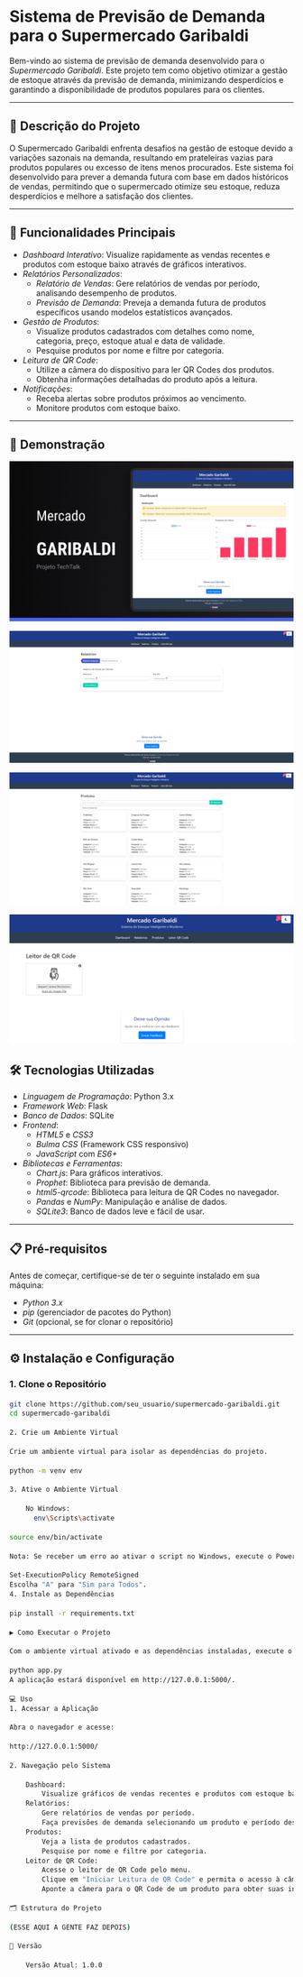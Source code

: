 # Sistema de Previsão de Demanda para o Supermercado Garibaldi

Bem-vindo ao sistema de previsão de demanda desenvolvido para o _Supermercado Garibaldi_. Este projeto tem como objetivo otimizar a gestão de estoque através da previsão de demanda, minimizando desperdícios e garantindo a disponibilidade de produtos populares para os clientes.

---

## 📖 Descrição do Projeto

O Supermercado Garibaldi enfrenta desafios na gestão de estoque devido a variações sazonais na demanda, resultando em prateleiras vazias para produtos populares ou excesso de itens menos procurados. Este sistema foi desenvolvido para prever a demanda futura com base em dados históricos de vendas, permitindo que o supermercado otimize seu estoque, reduza desperdícios e melhore a satisfação dos clientes.

---

## 🚀 Funcionalidades Principais

- _Dashboard Interativo_: Visualize rapidamente as vendas recentes e produtos com estoque baixo através de gráficos interativos.
- _Relatórios Personalizados_:
  - _Relatório de Vendas_: Gere relatórios de vendas por período, analisando desempenho de produtos.
  - _Previsão de Demanda_: Preveja a demanda futura de produtos específicos usando modelos estatísticos avançados.
- _Gestão de Produtos_:
  - Visualize produtos cadastrados com detalhes como nome, categoria, preço, estoque atual e data de validade.
  - Pesquise produtos por nome e filtre por categoria.
- _Leitura de QR Code_:
  - Utilize a câmera do dispositivo para ler QR Codes dos produtos.
  - Obtenha informações detalhadas do produto após a leitura.
- _Notificações_:
  - Receba alertas sobre produtos próximos ao vencimento.
  - Monitore produtos com estoque baixo.

---

## 🎯 Demonstração

<!--
Adicione aqui capturas de tela ou GIFs que demonstrem o funcionamento do sistema. Como este é um exemplo textual, descreveremos as telas:
-->

<!-- 1. *Dashboard*: Exibe gráficos de vendas recentes e produtos com estoque baixo. -->

![Dashboard do Sistema](./path/to/dashboard.png)

<!-- 2. *Relatórios*: Permite a geração de relatórios de vendas e previsão de demanda. -->

![Relatório de Vendas](./path/to/relatório.png)

<!-- 3. *Produtos*: Lista de produtos com opção de pesquisa e filtro por categoria. -->

![Produtos](./path/to/produto.png)

<!-- 4. *Leitor de QR Code*: Interface para leitura de QR Codes e exibição de informações do produto. -->

![QRcode](./path/to/qrcode.png)

## 🛠️ Tecnologias Utilizadas

- _Linguagem de Programação_: Python 3.x
- _Framework Web_: Flask
- _Banco de Dados_: SQLite
- _Frontend_:
  - _HTML5_ e _CSS3_
  - _Bulma CSS_ (Framework CSS responsivo)
  - _JavaScript_ com _ES6+_
- _Bibliotecas e Ferramentas_:
  - _Chart.js_: Para gráficos interativos.
  - _Prophet_: Biblioteca para previsão de demanda.
  - _html5-qrcode_: Biblioteca para leitura de QR Codes no navegador.
  - _Pandas_ e _NumPy_: Manipulação e análise de dados.
  - _SQLite3_: Banco de dados leve e fácil de usar.

---

## 📋 Pré-requisitos

Antes de começar, certifique-se de ter o seguinte instalado em sua máquina:

- _Python 3.x_
- _pip_ (gerenciador de pacotes do Python)
- _Git_ (opcional, se for clonar o repositório)

---

## ⚙️ Instalação e Configuração

### 1. Clone o Repositório

```bash
git clone https://github.com/seu_usuario/supermercado-garibaldi.git
cd supermercado-garibaldi

2. Crie um Ambiente Virtual

Crie um ambiente virtual para isolar as dependências do projeto.

python -m venv env

3. Ative o Ambiente Virtual

    No Windows:
      env\Scripts\activate

source env/bin/activate

Nota: Se receber um erro ao ativar o script no Windows, execute o PowerShell como administrador e digite:

Set-ExecutionPolicy RemoteSigned
Escolha "A" para "Sim para Todos".
4. Instale as Dependências

pip install -r requirements.txt

▶️ Como Executar o Projeto

Com o ambiente virtual ativado e as dependências instaladas, execute o seguinte comando para iniciar a aplicação:

python app.py
A aplicação estará disponível em http://127.0.0.1:5000/.

💻 Uso
1. Acessar a Aplicação

Abra o navegador e acesse:

http://127.0.0.1:5000/

2. Navegação pelo Sistema

    Dashboard:
        Visualize gráficos de vendas recentes e produtos com estoque baixo.
    Relatórios:
        Gere relatórios de vendas por período.
        Faça previsões de demanda selecionando um produto e período desejado.
    Produtos:
        Veja a lista de produtos cadastrados.
        Pesquise por nome e filtre por categoria.
    Leitor de QR Code:
        Acesse o leitor de QR Code pelo menu.
        Clique em "Iniciar Leitura de QR Code" e permita o acesso à câmera.
        Aponte a câmera para o QR Code de um produto para obter suas informações.

🗂️ Estrutura do Projeto

(ESSE AQUI A GENTE FAZ DEPOIS)

📌 Versão

    Versão Atual: 1.0.0
```
